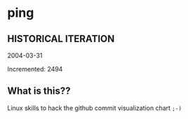 # ping

## HISTORICAL ITERATION
2004-03-31

Incremented: 2494

## What is this?? 
Linux skills to hack the github commit visualization chart `;-)`
